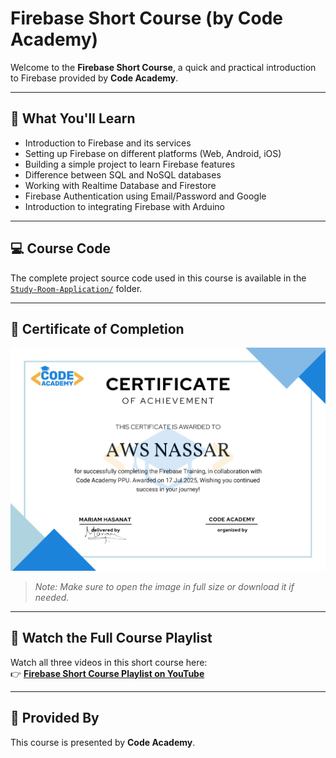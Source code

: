 # Firebase Short Course (by Code Academy)

Welcome to the **Firebase Short Course**, a quick and practical introduction to Firebase provided by **Code Academy**.

---

## 📘 What You'll Learn

- Introduction to Firebase and its services  
- Setting up Firebase on different platforms (Web, Android, iOS)  
- Building a simple project to learn Firebase features  
- Difference between SQL and NoSQL databases  
- Working with Realtime Database and Firestore  
- Firebase Authentication using Email/Password and Google  
- Introduction to integrating Firebase with Arduino  

---

## 💻 Course Code

The complete project source code used in this course is available in the [`Study-Room-Application/`](./Study-Room-Application) folder.  

---

## 📜 Certificate of Completion

![Certificate Preview](./certificate/certificate.png)

> *Note: Make sure to open the image in full size or download it if needed.*

---

## 🎥 Watch the Full Course Playlist

Watch all three videos in this short course here:  
👉 **[Firebase Short Course Playlist on YouTube](https://youtube.com/playlist?list=PLb81dxB3dbJ-4ShkTYtULk2STNvZh9Ywn&si=c1D62OWVrlZABfs-)**

---

## 🏫 Provided By

This course is presented by **Code Academy**.
